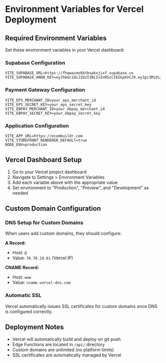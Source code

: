 # Environment Variables for Vercel Deployment

## Required Environment Variables

Set these environment variables in your Vercel dashboard:

### Supabase Configuration
```
VITE_SUPABASE_URL=https://fhqwacmokbtbspkxjixf.supabase.co
VITE_SUPABASE_ANON_KEY=eyJhbGciOiJIUzI1NiIsInR5cCI6IkpXVCJ9.eyJpc3MiOiJzdXBhYmFzZSIsInJlZiI6ImZocXdhY21va2J0YnNwa3hqaXhmIiwicm9sZSI6ImFub24iLCJpYXQiOjE3NTM2MjYyMzUsImV4cCI6MjA2OTIwMjIzNX0.BaqDCDcynSahyDxEUIyZLLtyXpd959y5Tv6t6tIF3GM
```

### Payment Gateway Configuration
```
VITE_EPS_MERCHANT_ID=your_eps_merchant_id
VITE_EPS_SECRET_KEY=your_eps_secret_key
VITE_EBPAY_MERCHANT_ID=your_ebpay_merchant_id
VITE_EBPAY_SECRET_KEY=your_ebpay_secret_key
```

### Application Configuration
```
VITE_APP_URL=https://ecombuildr.com
VITE_STOREFRONT_RENDERER_DEFAULT=true
NODE_ENV=production
```

## Vercel Dashboard Setup

1. Go to your Vercel project dashboard
2. Navigate to Settings > Environment Variables
3. Add each variable above with the appropriate value
4. Set environment to "Production", "Preview", and "Development" as needed

## Custom Domain Configuration

### DNS Setup for Custom Domains
When users add custom domains, they should configure:

**A Record:**
- Host: `@`
- Value: `76.76.19.61` (Vercel IP)

**CNAME Record:**
- Host: `www`
- Value: `cname.vercel-dns.com`

### Automatic SSL
Vercel automatically issues SSL certificates for custom domains once DNS is configured correctly.

## Deployment Notes

- Vercel will automatically build and deploy on git push
- Edge Functions are located in `/api/` directory
- Custom domains are unlimited (no platform limits)
- SSL certificates are automatically managed by Vercel
